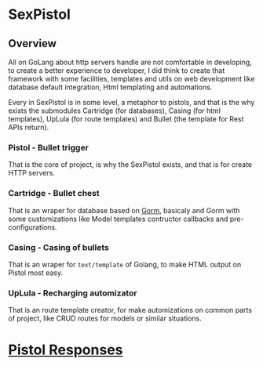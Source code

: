 # SexPistol



## Overview

All on GoLang about http servers handle are not comfortable in developing, to create a better experience to developer, I did think to create that framework with some facilities, templates and utils on web development like database default integration, Html templating and automations.

Every in SexPistol is in some level, a metaphor to pistols, and that is the why exists the submodules Cartridge (for databases), Casing (for html templates), UpLula (for route templates) and Bullet (the template for Rest APIs return).

### Pistol - Bullet trigger

That is the core of project, is why the SexPistol exists, and that is for create HTTP servers.

### Cartridge - Bullet chest

That is an wraper for database based on [Gorm](gorm.io), basicaly and Gorm with some customizations like Model templates contructor callbacks and pre-configurations.

### Casing - Casing of bullets

That is an wraper for `text/template` of Golang, to make HTML output on Pistol most easy.

### UpLula - Recharging automizator

That is an route template creator, for make automizations on common parts of project, like CRUD routes for models or similar situations.

# [Pistol Responses](./pistol-responses.md)

